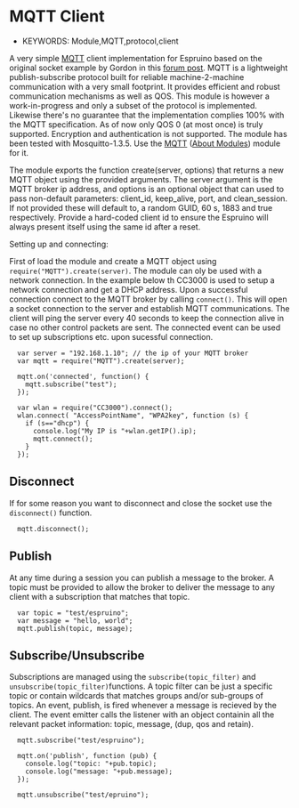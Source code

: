 <!--- Copyright (c) 2014 Lars Toft Jacobsen (boxed.dk). See the file LICENSE for copying permission. -->
MQTT Client
=====================

* KEYWORDS: Module,MQTT,protocol,client

A very simple [MQTT](http://mqtt.org/) client implementation for Espruino based on the original socket example by Gordon in this [forum post](http://forum.espruino.com/conversations/258515/). MQTT is a lightweight publish-subscribe protocol built for reliable machine-2-machine communication with a very small footprint. It provides efficient and robust communication mechanisms as well as QOS. This module is however a work-in-progress and only a subset of the protocol is implemented. Likewise there's no guarantee that the implementation complies 100% with the MQTT specification. As of now only QOS 0 (at most once) is truly supported. Encryption and authentication is not supported. The module has been tested with Mosquitto-1.3.5. Use the [MQTT](/modules/MQTT.js) ([About Modules](/Modules)) module for it.

The module exports the function create(server, options) that returns a new MQTT object using the provided arguments. The server argument is the MQTT broker ip address, and options is an optional object that can used to pass non-default parameters: client_id, keep_alive, port, and clean_session. If not provided these will default to, a random GUID, 60 s, 1883 and true respectively. Provide a hard-coded client id to ensure the Espruino will always present itself using the same id after a reset.

Setting up and connecting:

First of load the module and create a MQTT object using ```require("MQTT").create(server)```. The module can oly be used with a network connection. In the example below th CC3000 is used to setup a network connection and get a DHCP address. Upon a successful connection connect to the MQTT broker by calling ```connect()```. This will open a socket connection to the server and establish MQTT communications. The client will ping the server every 40 seconds to keep the connection alive in case no other control packets are sent. The connected event can be used to set up subscriptions etc. upon sucessful connection.

```
  var server = "192.168.1.10"; // the ip of your MQTT broker
  var mqtt = require("MQTT").create(server);

  mqtt.on('connected', function() {
    mqtt.subscribe("test");
  });

  var wlan = require("CC3000").connect();
  wlan.connect( "AccessPointName", "WPA2key", function (s) { 
    if (s=="dhcp") {
      console.log("My IP is "+wlan.getIP().ip);
      mqtt.connect();
    }
  });
```

Disconnect
-----------

If for some reason you want to disconnect and close the socket use the ```disconnect()``` function.

```
  mqtt.disconnect();
```

Publish
-----------

At any time during a session you can publish a message to the broker. A topic must be provided to allow the broker to deliver the message to any client with a subscription that matches that topic.
```
  var topic = "test/espruino";
  var message = "hello, world";
  mqtt.publish(topic, message);
```

Subscribe/Unsubscribe
-----------

Subscriptions are managed using the ```subscribe(topic_filter)``` and ```unsubscribe(topic_filter)```functions. A topic filter can be just a specific topic or contain wildcards that matches groups and/or sub-groups of topics. An event, publish, is fired whenever a message is recieved by the client. The event emitter calls the listener with an object containin all the relevant packet information: topic, message, (dup, qos and retain).

```
  mqtt.subscribe("test/espruino");

  mqtt.on('publish', function (pub) {
    console.log("topic: "+pub.topic);
    console.log("message: "+pub.message);
  });

  mqtt.unsubscribe("test/epruino");
```

